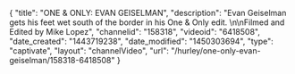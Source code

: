 {
    "title": "ONE & ONLY: EVAN GEISELMAN",
    "description": "Evan Geiselman gets his feet wet south of the border in his One & Only edit.  \n\nFilmed and Edited by Mike Lopez",
    "channelid": "158318",
    "videoid": "6418508",
    "date_created": "1443719238",
    "date_modified": "1450303694",
    "type": "captivate",
    "layout": "channelVideo",
    "url": "\/hurley\/one-only-evan-geiselman\/158318-6418508"
}